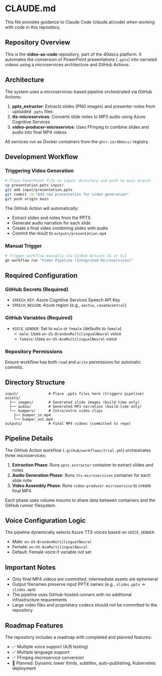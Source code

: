 # CLAUDE.md

This file provides guidance to Claude Code (claude.ai/code) when working with code in this repository.

## Repository Overview

This is the **video-as-code** repository, part of the 40docs platform. It automates the conversion of PowerPoint presentations (`.pptx`) into narrated videos using a microservices architecture and GitHub Actions.

## Architecture

The system uses a microservices-based pipeline orchestrated via GitHub Actions:

1. **pptx_extractor**: Extracts slides (PNG images) and presenter notes from uploaded `.pptx` files
2. **tts-microservices**: Converts slide notes to MP3 audio using Azure Cognitive Services 
3. **video-producer-microservice**: Uses FFmpeg to combine slides and audio into final MP4 videos

All services run as Docker containers from the `ghcr.io/40docs/` registry.

## Development Workflow

### Triggering Video Generation
```bash
# Place PowerPoint file in input/ directory and push to main branch
cp presentation.pptx input/
git add input/presentation.pptx
git commit -m "Add new presentation for video generation"
git push origin main
```

The GitHub Action will automatically:
- Extract slides and notes from the PPTX
- Generate audio narration for each slide
- Create a final video combining slides with audio
- Commit the result to `outputs/presentation.mp4`

### Manual Trigger
```bash
# Trigger workflow manually via GitHub Actions UI or CLI
gh workflow run "Video Pipeline (Integrated Microservices)"
```

## Required Configuration

### GitHub Secrets (Required)
- `SPEECH_KEY`: Azure Cognitive Services Speech API Key
- `SPEECH_REGION`: Azure region (e.g., `eastus`, `canadacentral`)

### GitHub Variables (Required)
- `VOICE_GENDER`: Set to `male` or `female` (defaults to `female`)
  - `male`: Uses `en-US-BrandonMultilingualNeural` voice
  - `female`: Uses `en-US-AvaMultilingualNeural` voice

### Repository Permissions
Ensure workflow has both `read` and `write` permissions for automatic commits.

## Directory Structure

```
input/              # Place .pptx files here (triggers pipeline)
assets/
  ├── images/       # Generated slide images (build-time only)  
  ├── audio/        # Generated MP3 narration (build-time only)
  └── bumpers/      # Intro/outro video clips
    ├── bumper_in.mp4
    └── bumper_out.mp4
outputs/            # Final MP4 videos (committed to repo)
```

## Pipeline Details

The GitHub Action workflow (`.github/workflows/trial.yml`) orchestrates three microservices:

1. **Extraction Phase**: Runs `pptx_extractor` container to extract slides and notes
2. **Audio Generation Phase**: Runs `tts-microservices` container for each slide note
3. **Video Assembly Phase**: Runs `video-producer-microservice` to create final MP4

Each phase uses volume mounts to share data between containers and the GitHub runner filesystem.

## Voice Configuration Logic

The pipeline dynamically selects Azure TTS voices based on `VOICE_GENDER`:
- Male: `en-US-BrandonMultilingualNeural`  
- Female: `en-US-AvaMultilingualNeural`
- Default: Female voice if variable not set

## Important Notes

- Only final MP4 videos are committed; intermediate assets are ephemeral
- Output filenames preserve input PPTX names (e.g., `slides.pptx` → `slides.mp4`)  
- The pipeline uses GitHub-hosted runners with no additional infrastructure requirements
- Large video files and proprietary codecs should not be committed to the repository

## Roadmap Features

The repository includes a roadmap with completed and planned features:
- ✅ Multiple voice support (A/B testing)
- ✅ Multiple language support  
- ✅ FFmpeg microservice conversion
- 🔄 Planned: Dynamic lower thirds, subtitles, auto-publishing, Kubernetes deployment